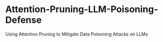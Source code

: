 # Attention-Pruning-LLM-Poisoning-Defense
Using Attention Pruning to Mitigate Data Poisoning Attacks on LLMs
